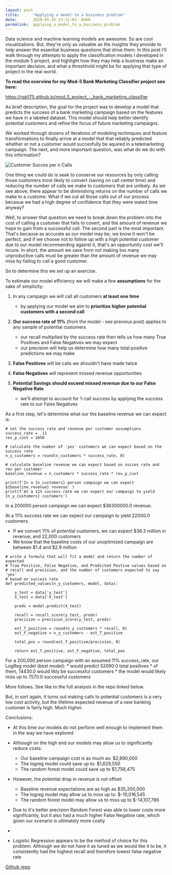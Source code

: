 ```yaml
---
layout: post
title:      "Applying a model to a business problem"
date:       2020-05-25 23:32:03 -0400
permalink:  applying_a_model_to_a_business_problem
---
```



Data science and machine learning models are awesome. So are cool visualizations. But, they're only as valuable as the insights they provide to help answer the essential business questions that drive them. In this post I'll walk through my attempts to apply the classification models I developed in the module 5 project, and highlight how they may help a business make an important decision, and what a threshhold might be for applying that type of project in the real world. 

**To read the overview for my Mod-5 Bank Marketing Classifier project see here:** 

https://rab175.github.io/mod_5_project_-_bank_marketing_classifier

As brief description, the goal for the project was to develop a model that predicts the success of a bank marketing campaign based on the features we have in a labeled dataset. This model should help better identify potential customers and refine the focus of future marketing campaigns.

We worked through dozens of iterations of modeling techniques and feature transformations to finally arrive at a model that that reliably predicted whether or not a customer would succesfully be aquired in a telemarketing campaign. The next, and more important question, was what do we do with this information? 

![Customer Succes per n Calls](https://imgur.com/a/J2Vdlge)

One thing we could do is seek to conserve our resources by only calling those customers most likely to convert (saving on call center time) and reducing the number of calls we make to customers that are unlikely. As we see above, there appear to be diminishing returns on the number of calls we make to a custome. What if we cut all those calls out of our process becasue we had a high degree of confidence that they were wated time anyway?

Well, to answer that question we need to break down the problem into the cost of calling a customer that fails to covert, and the amount of revenue we hope to gain from a successful call. The second part is the most important. That's because as accurate as our model may be, we know it won't be perfect, and if we choose not to follow up with a high potential customer due to our model recommending against it, that's an opportunity cost we'll incure. In short, the amount we save from not making too many unproductive calls must be greater than the amount of revenue we may miss by failing to call a good customer.

So to determine this we set up an exercise. 

To estimate our model efficiency we will make a few **assumptions** for the sake of simplicity:

1. In any campaign we will call all customers **at least one time**
    * by applying our model we aim to **prioritize higher potential customers with a second call**
2. **Our success rate of 11%** (from the model - see previous post) applies to any sample of potential customers
    * our recall multiplied by the success rate then tells us how many True Positives and False Negatives we may expect
    * our precision will help us determine how many total positive predictions we may make

3. **False Positives** will be calls we shouldn't have made twice
4. **False Negatives** will represent missed revenue opportunities
5. **Potential Savings should exceed missed revenue due to our False Negative Rate**

    * we'll attempt to account for 1-call success by applying the success rate to our False Negatives

As a first step, let's determine what our the baseline revenue we can expect is.

```
# set the success rate and revenue per customer assumptions
success_rate = .11
rev_p_cust = 1650

# calculate the number of 'yes' customers we can expect based on the success rate
n_y_customers = round(n_customers * success_rate, 0)

# calculate baseline revenue we can expect based on succes rate and rev per customer
baseline_revenue = n_customers * success_rate * rev_p_cust

print(f'In a {n_customers} person campaign we can expect ${baseline_revenue} revenue' )
print(f'At a 11% success rate we can expect our campaign to yield {n_y_customers} customers')
```

In a 200000 person campaign we can expect $36300000.0 revenue.

At a 11% success rate we can expect our campaign to yield 22000.0 customers.

* If we convert 11% of potential customers, we can expect \$36.3 million in revenue, and 22,000 customers
* We know that the baseline costs of our unoptimized campaign are between \$1.4 and \$2.9 million

```
# write a formula that will fit a model and return the number of expected 
# True Positive, False Negative, and Predicted Postive values based on 
# recall and precision, and the number of customers expected to say 'yes'
# based on success rate
def predicted_values(n_y_customers, model, data):
    
    y_test = data['y_test']
    X_test = data['X_test']
    
    preds = model.predict(X_test)
    
    recall = recall_score(y_test, preds)
    precision = precision_score(y_test, preds)
    
    est_T_positive = round(n_y_customers * recall, 0)
    est_F_negative = n_y_customers - est_T_positive
    
    total_pos = round(est_T_positive/precision, 0)
    
    return est_T_positive, est_F_negative, total_pos
```


For a 200,000 person campaign with an assumed 11% success_rate, our LogReg model (best model):
	 * would predict 52090.0 total positives
	 * of them, 14430.0 would likly be successful customers
	 * the model would likely miss up to 7570.0 successful customers

More follows. See like to the full analysis in the repo linked below. 

But, in sort again, it turns out making calls to potential customers is a very low cost activity, but the lifetime expected revenue of a new banking customer is fairly high. Much higher. 

Conclusions:

* At this time our models do not perform well enough to implement them in the way we have explored
* Although on the high end our models may allow us to significantly reduce costs:
    * Our baseline campaign cost is as much as: \$2,890,000
    * The logreg model could save up to: \$1,629,550
    * The random forest model could save up to \$1,758,475
* However, the potential drop in revenue is not offset:

    * Baseline revenue expectations are as high as \$35,200,000
    * The logreg model may allow us to miss up to: \$-10,016,545
    * The random forest model may allow us to miss up to \$-14,107,786
* Due to it's better precision Random Forest was able to lower costs more significantly, but it also had a much higher False Negative rate, which given our scenario is ultimately more costly
* 
* Logistic Regression appears to be the method of choice for this problem. Although we do not have it as tuned as we would like it to be, it consistently had the highest recall and therefore lowest false negative rate 


[Github repo](https://github.com/rab175/dsc-mod-5-project-online-ds-pt-071519/blob/master/Mod5_Project_Bank_Marketing_Classifier.ipynb)

